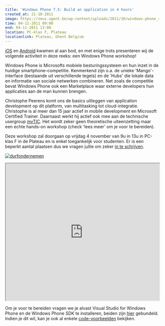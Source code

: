 ```yaml
---
title: 'Windows Phone 7.5: Build an application in 4 hours'
created_at: 21-10-2011
image: https://zeus.ugent.be/wp-content/uploads/2011/10/windows-phone_small.png
time: 04-11-2011 09:00
end: 04-11-2011 13:00
location: PC-klas F, Plateau
locationlink: Plateau, Ghent Belgium
---
```



[iOS](https://zeus.ugent.be/2009/10/27/introductie-tot-cocoa-development/) en [Android](https://zeus.ugent.be/2010/10/22/android-development-introductie/) kwamen al aan bod, en met enige trots presenteren wij de volgende activiteit in deze reeks: een Windows Phone workshop!

Windows Phone is Microsofts mobiele besturingssysteem en hun inzet in de huidige smartphone-competitie. Kenmerkend zijn o.a. de unieke 'Mango'-interface (bestaande uit verschillende tegels) en de 'Hubs' die lokale data en informatie van sociale netwerken combineren. Net zoals de competitie bevat Windows Phone ook een Marketplace waar externe developers hun applicaties aan de man kunnen brengen.

Christophe Peerens komt ons de basics uitleggen van application development op dit platform, van multitasking tot cloud-integratie. Christophe is al meer dan 15 jaar actief in mobile development en Microsoft Certified Trainer. Daarnaast werkt hij actief ook mee aan de technische usergroup [myTIC](https://www.mytic.be/default.aspx). Het wordt zeker geen theoretische uiteenzetting maar een echte hands-on workshop (check 'lees meer' om je voor te bereiden).

Deze workshop zal doorgaan op vrijdag 4 november van 9u in 13u in PC-klas F in de Plateau en is enkel toegankelijk voor studenten. Er is een beperkt aantal plaatsen dus we vragen jullie om zeker [in te schrijven](https://zeus.ugent.be/2011/10/21/windows-phone-7-5-build-an-application-in-4-hours/).

[![](https://zeus.ugent.be/wp-content/uploads/2011/10/durfondernemen-300x142.png "durfondernemen")](https://durfondernemen.ugent.be/)

<!-- more -->

<iframe src="https://docs.google.com/spreadsheet/embeddedform?formkey=dEVnNUUtQkd1MmxCWjR5RmZXRUVFR0E6MQ" height="450" style="width:100%">
</iframe>

Om je voor te bereiden vragen we je alvast Visual Studio for Windows Phone en de Windows Phone SDK te installeren, beiden zijn [hier](https://www.microsoft.com/download/en/details.aspx?displaylang=en&id=27570) gebundeld. Indien je dit wil, kan je ook al enkele [code-voorbeelden](https://www.mytic.be/bloch/dhe/Lists/Billets/Post.aspx?ID=45) bekijken.
